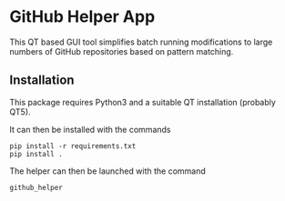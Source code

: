 # GitHub Helper App

This QT based GUI tool simplifies batch running modifications to large numbers of GitHub repositories based on pattern matching.

## Installation

This package requires Python3 and a suitable QT installation (probably QT5).

It can then be installed with the commands
```
pip install -r requirements.txt
pip install .
```

The helper can then be launched with the command
```
github_helper
```
